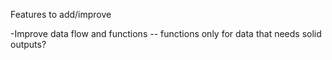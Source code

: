 Features to add/improve

-Improve data flow and functions -- functions only for data that needs solid outputs?

